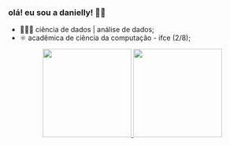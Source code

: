 ### olá! eu sou a danielly! 👋🏼

- 👩🏻‍💻 ciência de dados | análise de dados;
- ⚛️ acadêmica de ciência da computação - ifce (2/8);

<div align="center">
  <a href="https://github.com/daniellycodes">
  <img height="180em" src="https://github-readme-stats.vercel.app/api?username=daniellycodes&show_icons=true&theme=dracula&include_all_commits=true&count_private=true"/>
  <img height="180em" src="https://github-readme-stats.vercel.app/api/top-langs/?username=daniellycodes&layout=compact&langs_count=7&theme=dracula"/>
</div>

